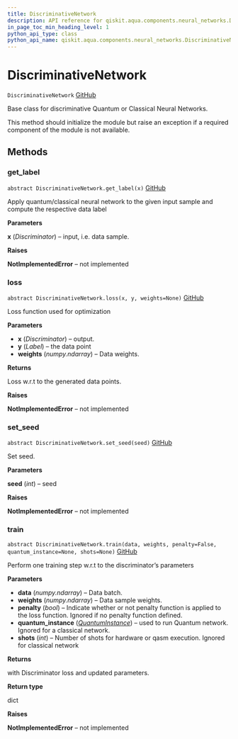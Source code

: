 ```yaml
---
title: DiscriminativeNetwork
description: API reference for qiskit.aqua.components.neural_networks.DiscriminativeNetwork
in_page_toc_min_heading_level: 1
python_api_type: class
python_api_name: qiskit.aqua.components.neural_networks.DiscriminativeNetwork
---
```


# DiscriminativeNetwork

<span id="qiskit.aqua.components.neural_networks.DiscriminativeNetwork" />

`DiscriminativeNetwork` [GitHub](https://github.com/qiskit-community/qiskit-aqua/tree/stable/0.7/qiskit/aqua/components/neural_networks/discriminative_network.py "view source code")

Base class for discriminative Quantum or Classical Neural Networks.

This method should initialize the module but raise an exception if a required component of the module is not available.

## Methods

### get\_label

<span id="qiskit.aqua.components.neural_networks.DiscriminativeNetwork.get_label" />

`abstract DiscriminativeNetwork.get_label(x)` [GitHub](https://github.com/qiskit-community/qiskit-aqua/tree/stable/0.7/qiskit/aqua/components/neural_networks/discriminative_network.py "view source code")

Apply quantum/classical neural network to the given input sample and compute the respective data label

**Parameters**

**x** (*Discriminator*) – input, i.e. data sample.

**Raises**

**NotImplementedError** – not implemented

### loss

<span id="qiskit.aqua.components.neural_networks.DiscriminativeNetwork.loss" />

`abstract DiscriminativeNetwork.loss(x, y, weights=None)` [GitHub](https://github.com/qiskit-community/qiskit-aqua/tree/stable/0.7/qiskit/aqua/components/neural_networks/discriminative_network.py "view source code")

Loss function used for optimization

**Parameters**

*   **x** (*Discriminator*) – output.
*   **y** (*Label*) – the data point
*   **weights** (*numpy.ndarray*) – Data weights.

**Returns**

Loss w\.r.t to the generated data points.

**Raises**

**NotImplementedError** – not implemented

### set\_seed

<span id="qiskit.aqua.components.neural_networks.DiscriminativeNetwork.set_seed" />

`abstract DiscriminativeNetwork.set_seed(seed)` [GitHub](https://github.com/qiskit-community/qiskit-aqua/tree/stable/0.7/qiskit/aqua/components/neural_networks/discriminative_network.py "view source code")

Set seed.

**Parameters**

**seed** (*int*) – seed

**Raises**

**NotImplementedError** – not implemented

### train

<span id="qiskit.aqua.components.neural_networks.DiscriminativeNetwork.train" />

`abstract DiscriminativeNetwork.train(data, weights, penalty=False, quantum_instance=None, shots=None)` [GitHub](https://github.com/qiskit-community/qiskit-aqua/tree/stable/0.7/qiskit/aqua/components/neural_networks/discriminative_network.py "view source code")

Perform one training step w\.r.t to the discriminator’s parameters

**Parameters**

*   **data** (*numpy.ndarray*) – Data batch.
*   **weights** (*numpy.ndarray*) – Data sample weights.
*   **penalty** (*bool*) – Indicate whether or not penalty function is applied to the loss function. Ignored if no penalty function defined.
*   **quantum\_instance** ([*QuantumInstance*](qiskit.aqua.QuantumInstance "qiskit.aqua.QuantumInstance")) – used to run Quantum network. Ignored for a classical network.
*   **shots** (*int*) – Number of shots for hardware or qasm execution. Ignored for classical network

**Returns**

with Discriminator loss and updated parameters.

**Return type**

dict

**Raises**

**NotImplementedError** – not implemented

